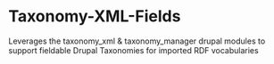 Taxonomy-XML-Fields
===================

Leverages the taxonomy_xml &amp; taxonomy_manager drupal modules to support fieldable Drupal Taxonomies for imported RDF vocabularies 